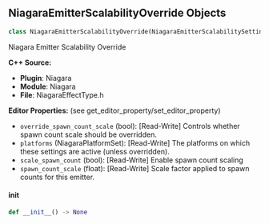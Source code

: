 ## NiagaraEmitterScalabilityOverride Objects

```python
class NiagaraEmitterScalabilityOverride(NiagaraEmitterScalabilitySettings)
```

Niagara Emitter Scalability Override

**C++ Source:**

- **Plugin**: Niagara
- **Module**: Niagara
- **File**: NiagaraEffectType.h

**Editor Properties:** (see get_editor_property/set_editor_property)

- ``override_spawn_count_scale`` (bool):  [Read-Write] Controls whether spawn count scale should be overridden.
- ``platforms`` (NiagaraPlatformSet):  [Read-Write] The platforms on which these settings are active (unless overridden).
- ``scale_spawn_count`` (bool):  [Read-Write] Enable spawn count scaling
- ``spawn_count_scale`` (float):  [Read-Write] Scale factor applied to spawn counts for this emitter.

<a id="unreal.NiagaraEmitterScalabilityOverride.__init__"></a>

#### __init__

```python
def __init__() -> None
```

<a id="unreal.TakeRecorderPropertyTrackSettings"></a>